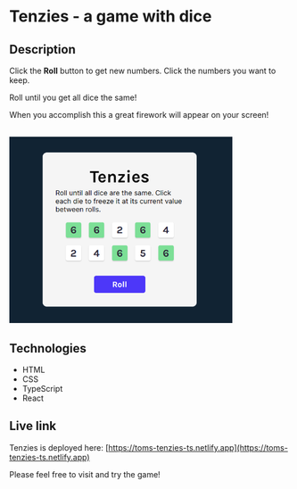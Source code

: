 # Tenzies - a game with dice

## Description

Click the **Roll** button to get new numbers. Click the numbers you want to keep.

Roll until you get all dice the same!

When you accomplish this a great firework will appear on your screen!

<br/>
<img src="./tenzies.png" alt="Screenshot of Tenzies game." width="400px"/>

## Technologies

-   HTML
-   CSS
-   TypeScript
-   React

## Live link

Tenzies is deployed here:
[https://toms-tenzies-ts.netlify.app](https://toms-tenzies-ts.netlify.app)

Please feel free to visit and try the game!
